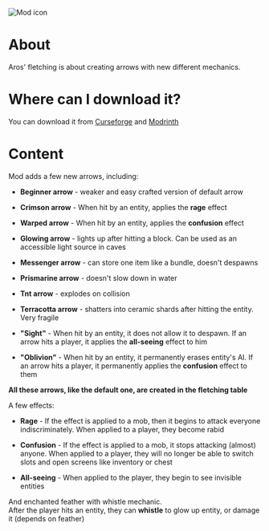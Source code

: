 ![Mod icon](https://cdn.modrinth.com/data/cached_images/34e4f491b2e546d0bf786a0d13ad63922a9e331c.png)

# About
Aros' fletching is about creating arrows with new different mechanics.

# Where can I download it?
You can download it from [Curseforge](https://www.curseforge.com/minecraft/mc-mods/aros-fletching) and [Modrinth](https://modrinth.com/mod/aros-fletching)

# Content
Mod adds a few new arrows, including:
- **Beginner arrow** - weaker and easy crafted version of default arrow
- **Crimson arrow** - When hit by an entity, applies the **rage** effect
- **Warped arrow** - When hit by an entity, applies the **confusion** effect
- **Glowing arrow** - lights up after hitting a block. Can be used as an accessible light source in caves
- **Messenger arrow** - can store one item like a bundle, doesn't despawns
- **Prismarine arrow** - doesn't slow down in water
- **Tnt arrow** - explodes on collision
- **Terracotta arrow** - shatters into ceramic shards after hitting the entity. Very fragile
- **"Sight"** - When hit by an entity, it does not allow it to despawn. If an arrow hits a player, it applies the **all-seeing** effect to him
  
- **"Oblivion"** - When hit by an entity, it permanently erases entity's AI. If an arrow hits a player, it permanently applies the **confusion** effect to them

**All these arrows, like the default one, are created in the fletching table**

A few effects:
- **Rage** - If the effect is applied to a mob, then it begins to attack everyone indiscriminately. When applied to a player, they become rabid
  
- **Confusion** - If the effect is applied to a mob, it stops attacking (almost) anyone. When applied to a player, they will no longer be able to switch slots and open screens like inventory or chest
  
- **All-seeing** - When applied to the player, they begin to see invisible entities

And enchanted feather with whistle mechanic.\
After the player hits an entity, they can **whistle** to glow up entity, or damage it (depends on feather)
